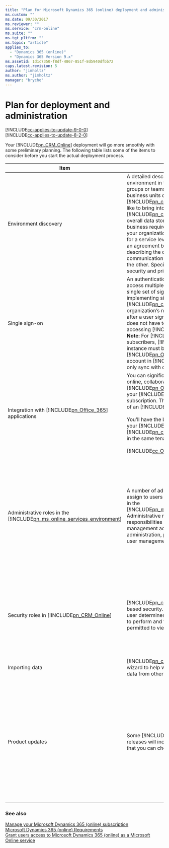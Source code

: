 ```yaml
---
title: "Plan for Microsoft Dynamics 365 (online) deployment and administration | MicrosoftDocs"
ms.custom: ""
ms.date: 09/30/2017
ms.reviewer: ""
ms.service: "crm-online"
ms.suite: ""
ms.tgt_pltfrm: ""
ms.topic: "article"
applies_to: 
  - "Dynamics 365 (online)"
  - "Dynamics 365 Version 9.x"
ms.assetid: 1d1c7350-f8df-4867-851f-8d5940dfbb72
caps.latest.revision: 5
author: "jimholtz"
ms.author: "jimholtz"
manager: "brycho"
---
```

# Plan for deployment and administration

[!INCLUDE[cc-applies-to-update-9-0-0](../../includes/cc_applies_to_update_9_0_0.md)]<br/>[!INCLUDE[cc-applies-to-update-8-2-0](../../includes/cc_applies_to_update_8_2_0.md)]

Your [!INCLUDE[pn_CRM_Online](../../includes/pn-crm-online.md)] deployment will go more smoothly with some preliminary planning.  The following table lists some of the items to consider before you start the actual deployment process.  
  
|Item|Description|Considerations|  
|----------|-----------------|--------------------|  
|Environment discovery|A detailed description of your organization’s environment in terms of number of users, groups or teams, and the number and type of business units or divisions. Identify current [!INCLUDE[pn_crm_shortest](../../includes/pn-crm-shortest.md)] data that you would like to bring into [!INCLUDE[pn_crm_online_shortest](../../includes/pn-crm-online-shortest.md)], and your overall data storage requirements. Include a business requirements analysis that describes your organization’s expectation or requirements for a service level agreement (SLA). An SLA is an agreement between two or more parties describing the deliverables, support, and communication that each party will provide to the other. Specify your policies related to security and privacy.|Is there enough overlap in customers and products across business units to be able to work in the same [!INCLUDE[pn_crm_shortest](../../includes/pn-crm-shortest.md)] data? What type of security policy does the organization already have in place? Are there any special requirements in this area? Is there a plan for business growth that could affect the number of users of [!INCLUDE[pn_crm_online_shortest](../../includes/pn-crm-online-shortest.md)]?<br /><br /> Plan for enough time to do this discovery; information that comes out of this exercise can affect the way you implement the service.|  
|Single sign-on|An authentication process that enables a user to access multiple systems or services through a single set of sign-on credentials. For example, implementing single sign-on for [!INCLUDE[pn_crm_online_shortest](../../includes/pn-crm-online-shortest.md)] in an organization’s network environment means that after a user signs in to the network, that user does not have to enter credentials again when accessing [!INCLUDE[pn_crm_online_shortest](../../includes/pn-crm-online-shortest.md)]. **Note:**  For [!INCLUDE[pn_Office_365](../../includes/pn-office-365.md)] subscribers, [!INCLUDE[pn_crm_online_shortest](../../includes/pn-crm-online-shortest.md)] instance must be in the same tenant as your [!INCLUDE[pn_Office_365](../../includes/pn-office-365.md)] subscription. A user account in [!INCLUDE[pn_Active_Directory](../../includes/pn-active-directory.md)] can only sync with one tenant.|There are additional requirements to implement single sign-on, therefore, consider how important it is to your organization.<br /><br /> [!INCLUDE[proc_more_information](../../includes/proc-more-information.md)] [Manage user account synchronization](manage-user-account-synchronization.md)|  
|Integration with [!INCLUDE[pn_Office_365](../../includes/pn-office-365.md)] applications|You can significantly enhance your company’s online, collaborative experience by integrating [!INCLUDE[pn_Office_365](../../includes/pn-office-365.md)] applications with your [!INCLUDE[pn_crm_online_shortest](../../includes/pn-crm-online-shortest.md)] subscription. This requires a separate purchase of an [!INCLUDE[pn_Office_365](../../includes/pn-office-365.md)] subscription<br /><br /> You’ll have the best integration experience if your [!INCLUDE[pn_Office_365](../../includes/pn-office-365.md)] subscription and [!INCLUDE[pn_crm_online_shortest](../../includes/pn-crm-online-shortest.md)] instance are in the same tenant.<br /><br /> [!INCLUDE[cc_Office365PlanRequirement](../../includes/cc-office365planrequirement.md)]|[!INCLUDE[proc_more_information](../../includes/proc-more-information.md)] [What is Office 365 and how does it relate to Dynamics 365 (online)?](what-office-365-how-does-relate.md)|  
|Administrative roles in the [!INCLUDE[pn_ms_online_services_environment](../../includes/pn-ms-online-services-environment.md)]|A number of administrative roles are available to assign to users if you manage your subscription in the [!INCLUDE[pn_ms_online_services_environment](../../includes/pn-ms-online-services-environment.md)]. Administrative roles define administrative responsibilities related to subscription management activities, for example, billing administration, password administration, and user management administration.|Consider the available administrative roles and the needs of your environment to identify the roles you want to use and the users you will choose for each role. The global administrator role is the highest level role, having all the permissions to manage any part of the subscription process. We recommend that you assign this role to more than one person so that someone is always available to manage all aspects of the subscription. **Note:**  Administrative roles cover all subscription management functions within the service. These aren’t the same as the security roles that you assign to users in [!INCLUDE[pn_crm_online_shortest](../../includes/pn-crm-online-shortest.md)], which are required and govern access to resources in the [!INCLUDE[pn_crm_online_shortest](../../includes/pn-crm-online-shortest.md)] service. See “Security roles in [!INCLUDE[pn_CRM_Online](../../includes/pn-crm-online.md)]” in this table.|  
|Security roles in [!INCLUDE[pn_CRM_Online](../../includes/pn-crm-online.md)]|[!INCLUDE[pn_crm_online_shortest](../../includes/pn-crm-online-shortest.md)] uses role-based security.  The security role assigned to a user determines the tasks the user is permitted to perform and the data that the user is permitted to view.|Every user must be assigned at least one security role  to access [!INCLUDE[pn_crm_online_shortest](../../includes/pn-crm-online-shortest.md)]. **Note:**  Security roles aren’t the same as administrative roles in the [!INCLUDE[pn_ms_online_services_environment](../../includes/pn-ms-online-services-environment.md)], which cover subscription management and related activities in the [!INCLUDE[pn_MS_Online_Services_Portal](../../includes/pn-ms-online-services-portal.md)]. See: Administrative roles in the [!INCLUDE[pn_ms_online_services_environment](../../includes/pn-ms-online-services-environment.md)] in this table.|  
|Importing data|[!INCLUDE[pn_crm_online_shortest](../../includes/pn-crm-online-shortest.md)] offers a wizard to help with importing Dynamics 365 data from other applications and services.|If you import data from other systems, consider the way you’ll process the data to minimize errors. [!INCLUDE[proc_more_information](../../includes/proc-more-information.md)] [Import data (all record types)](import-data-all-record-types.md)|  
|Product updates|Some [!INCLUDE[pn_crm_online_shortest](../../includes/pn-crm-online-shortest.md)] releases will include optional product updates that you can choose to enable.|Product updates may affect existing customizations in your [!INCLUDE[pn_crm_online_shortest](../../includes/pn-crm-online-shortest.md)] instance. Review the documentation associated with each product update before you enable it in a production environment. Additionally, some product updates, such as the sales and service process forms, can’t be removed or easily reverted to the previous functionality. Therefore, you should give careful consideration before you enable a product update. [!INCLUDE[proc_more_information](../../includes/proc-more-information.md)] [Manage product updates](https://docs.microsoft.com/dynamics365/customer-engagement/admin/manage-updates) **Tip:**  If you’re unsure whether you want to enable a product update in a [!INCLUDE[pn_crm_online_shortest](../../includes/pn-crm-online-shortest.md)] instance used in production, sign up for a trial subscription to evaluate the new functionality. [!INCLUDE[proc_more_information](../../includes/proc-more-information.md)] [Sign up for a free trial](http://go.microsoft.com/fwlink/p/?LinkID=256392)|  
  
### See also 
 [Manage your Microsoft Dynamics 365 (online) subscription](manage-subscriptions-licenses-user-accounts.md)   
 [Microsoft Dynamics 365 (online) Requirements](https://docs.microsoft.com/dynamics365/customer-engagement/admin/online-requirements)   
 [Grant users access to Microsoft Dynamics 365 (online) as a Microsoft Online service](grant-users-access.md)
